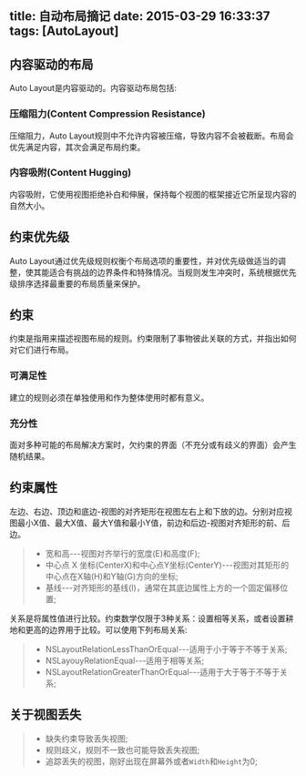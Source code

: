 title: 自动布局摘记
date: 2015-03-29 16:33:37
tags: [AutoLayout]
---
## 内容驱动的布局
Auto Layout是内容驱动的。内容驱动布局包括:
### 压缩阻力(Content Compression Resistance)
压缩阻力，Auto Layout规则中不允许内容被压缩，导致内容不会被截断。布局会优先满足内容，其次会满足布局约束。
### 内容吸附(Content Hugging)
内容吸附，它使用视图拒绝补白和伸展，保持每个视图的框架接近它所呈现内容的自然大小。
## 约束优先级
Auto Layout通过优先级规则权衡个布局选项的重要性，并对优先级做适当的调整，使其能适合有挑战的边界条件和特殊情况。当规则发生冲突时，系统根据优先级排序选择最重要的布局质量来保护。
## 约束
约束是指用来描述视图布局的规则。约束限制了事物彼此关联的方式，并指出如何对它们进行布局。
### 可满足性
建立的规则必须在单独使用和作为整体使用时都有意义。
### 充分性
面对多种可能的布局解决方案时，欠约束的界面（不充分或有歧义的界面）会产生随机结果。
## 约束属性
左边、右边、顶边和底边-视图的对齐矩形在视图左右上和下放的边。分别对应视图最小X值、最大X值、最大Y值和最小Y值，前边和后边-视图对齐矩形的前、后边。
>* 宽和高---视图对齐举行的宽度(E)和高度(F);
>* 中心点 X 坐标(CenterX)和中心点Y坐标(CenterY)---视图对其矩形的中心点在X轴(H)和Y轴(G)方向的坐标;
>* 基线---对齐矩形的基线(I)，通常在其底边属性上方的一个固定偏移位置;

关系是将属性值进行比较。约束数学仅限于3种关系：设置相等关系，或者设置耕地和更高的边界用于比较。可以使用下列布局关系:
>* NSLayoutRelationLessThanOrEqual---适用于小于等于不等于关系;
>* NSLayouyRelationEqual---适用于相等关系;
>* NSLayoutRelationGreaterThanOrEqual---适用于大于等于不等于关系;

## 关于视图丢失
>* 缺失约束导致丢失视图;
>* 规则歧义，规则不一致也可能导致丢失视图;
>* 追踪丢失的视图，刚好出现在屏幕外或者`Width`和`Height`为0;